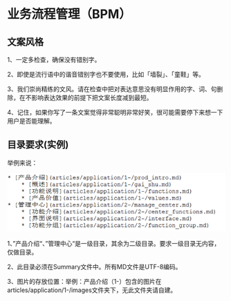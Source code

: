 # 业务流程管理（BPM）

## 文案风格

1、一定多检查，确保没有错别字。

2、即使是流行语中的谐音错别字也不要使用，比如「墙裂」、「童鞋」等。

3、我们崇尚精练的文风。请在检查中把对表达意思没有明显作用的字、词、句删除，在不影响表达效果的前提下把文案长度减到最短。

4、记住，如果你写了一条文案觉得非常聪明非常好笑，很可能需要停下来想一下用户是否能理解。 

## 目录要求(实例)

举例来说：

![](/articles/bpm/image1.png)
    
1、”产品介绍“、”管理中心“是一级目录，其余为二级目录。要求一级目录无内容，仅做目录。

2、此目录必须在Summary文件中。所有MD文件是UTF-8编码。

3、图片的存放位置：举例：产品介绍（1-）包含的图片在articles/application/1-/images文件夹下，无此文件夹请自建。

